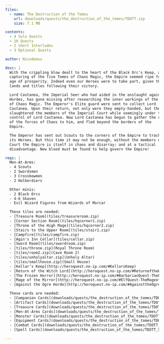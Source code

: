 ```yaml
---
files:
  - name: The Destruction of the Tomes
    url: downloads/quests/the_destruction_of_the_tomes/TDOTT.zip
    size: 7.1 MB

contents:
  - 4 Solo Quests
  - 10 Quests
  - 2 short Interludes
  - 3 Optional Quests

author: Nicodemus

desc: |
  With the crippling blow dealt to the heart of the Black Orc's Keep, and the
  capturing of the five Tomes of Chaos Magic, the Empire seemed ripe for an
  age of prosperity. Indeed even our Heroes were to take part, given their own
  lands and titles following their victory.

  Lord Castanea, the Imperial Seer who had aided in the onslaught against the
  Hordes, has gone missing after researching the inner workings of the Tomes
  of Chaos Magic. The Emperor's Elite guard were sent to collect Lord
  Castanea. Upon their return, not only were they empty-handed, but they
  slaughtered the members of the Imperial Court while seemingly under the
  control of Lord Castanea. Now Lord Castanea has begun to gather the remnants
  of the forces of Chaos to him, and fled beyond the borders of the
  Empire.

  The Emperor has sent out Scouts to the corners of the Empire to track down
  its Heroes. But this time it may not be enough, without the members of the
  Court the Empire is itself in chaos and disarray; and at a tactical
  disadvantage. New blood must be found to help govern the Empire!

reqs: |
  Men-At-Arms:
  - 4 Scouts
  - 2 Swordsmen
  - 3 Crossbowmen
  - 2 Halberdiers

  Other minis:
  - 2 Black Orcs
  - 4-6 Skaven
  - Evil Wizard Figures from Wizards of Morcar

  These tiles are needed:
  - [Treasure Room](tiles/treasureroom.zip)
  - [Corner Section Room](tiles/hqcorner1.zip)
  - [Throne of the High Mage](tiles/hqcorner2.zip)
  - [Stairs to the Upper Room](tiles/stair1.zip)
  - [Campfire](tiles/campfire.zip)
  - [Agin's Inn Cellar](tiles/cellar.zip)
  - [Sword Room](tiles/swordroom.zip)
  - [tiles/throne.zip](Royal Throne Room)
  - [tiles/room2.zip](Cave Room 2)
  - [tiles/unholyaltar.zip](Unholy Altar)
  - [tiles/smallhouse.zip](Small House)
  - [Kellar's Keep](http://heroquest.no-ip.com/#KellarsKeep)
  - [Return of the Witch Lord](http://heroquest.no-ip.com/#ReturnoftheWitchLord)
  - [The Frozen Horror](http://heroquest.no-ip.com/#BarbarianQuest-TheFrozenHorror)
  - [Mage of the Mirror](http://heroquest.no-ip.com/#ElfQuest-TheMageoftheMirror)
  - [Against the Ogre Horde](http://heroquest.no-ip.com/#AgainsttheOgreHorde)

  These cards are needed:
  - [Companion Cards](downloads/quests/the_destruction_of_the_tomes/TDOTT_Companion_Cards.zip)
  - [Artifact Cards](downloads/quests/the_destruction_of_the_tomes/TDOTT_Artifact_Cards.zip)
  - [Treasure Cards](downloads/quests/the_destruction_of_the_tomes/TDOTT_Treasure_Cards.zip)
  - [Men-At-Arms Cards](downloads/quests/the_destruction_of_the_tomes/TDOTT_Men-at-Arms_Cards.zip)
  - [Monster Cards](downloads/quests/the_destruction_of_the_tomes/TDOTT_Monster_Cards.zip)
  - [Equipment Cards](downloads/quests/the_destruction_of_the_tomes/TDOTT_Equipment_Cards.zip)
  - [Combat Cards](downloads/quests/the_destruction_of_the_tomes/TDOTT_Combat_Cards.zip)
  - [Spell Cards](downloads/quests/the_destruction_of_the_tomes/TDOTT_Spell_Cards.zip)

---
```

